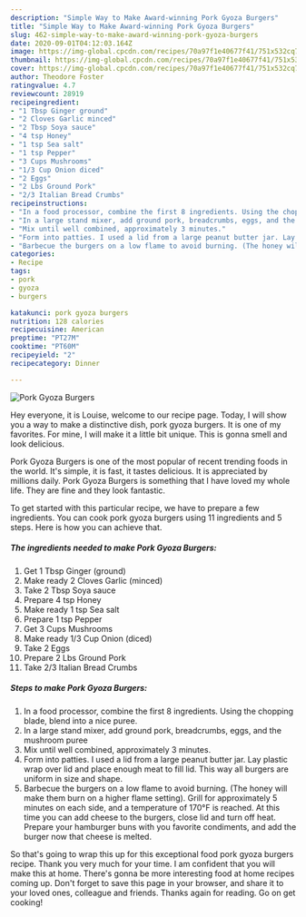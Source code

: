 ```yaml
---
description: "Simple Way to Make Award-winning Pork Gyoza Burgers"
title: "Simple Way to Make Award-winning Pork Gyoza Burgers"
slug: 462-simple-way-to-make-award-winning-pork-gyoza-burgers
date: 2020-09-01T04:12:03.164Z
image: https://img-global.cpcdn.com/recipes/70a97f1e40677f41/751x532cq70/pork-gyoza-burgers-recipe-main-photo.jpg
thumbnail: https://img-global.cpcdn.com/recipes/70a97f1e40677f41/751x532cq70/pork-gyoza-burgers-recipe-main-photo.jpg
cover: https://img-global.cpcdn.com/recipes/70a97f1e40677f41/751x532cq70/pork-gyoza-burgers-recipe-main-photo.jpg
author: Theodore Foster
ratingvalue: 4.7
reviewcount: 28919
recipeingredient:
- "1 Tbsp Ginger ground"
- "2 Cloves Garlic minced"
- "2 Tbsp Soya sauce"
- "4 tsp Honey"
- "1 tsp Sea salt"
- "1 tsp Pepper"
- "3 Cups Mushrooms"
- "1/3 Cup Onion diced"
- "2 Eggs"
- "2 Lbs Ground Pork"
- "2/3 Italian Bread Crumbs"
recipeinstructions:
- "In a food processor, combine the first 8 ingredients. Using the chopping blade, blend into a nice puree."
- "In a large stand mixer, add ground pork, breadcrumbs, eggs, and the mushroom puree"
- "Mix until well combined, approximately 3 minutes."
- "Form into patties. I used a lid from a large peanut butter jar. Lay plastic wrap over lid and place enough meat to fill lid. This way all burgers are uniform in size and shape."
- "Barbecue the burgers on a low flame to avoid burning. (The honey will make them burn on a higher flame setting). Grill for approximately 5 minutes on each side, and a temperature of 170°F is reached. At this time you can add cheese to the burgers, close lid and turn off heat. Prepare your hamburger buns with you favorite condiments, and add the burger now that cheese is melted."
categories:
- Recipe
tags:
- pork
- gyoza
- burgers

katakunci: pork gyoza burgers 
nutrition: 128 calories
recipecuisine: American
preptime: "PT27M"
cooktime: "PT60M"
recipeyield: "2"
recipecategory: Dinner

---
```



![Pork Gyoza Burgers](https://img-global.cpcdn.com/recipes/70a97f1e40677f41/751x532cq70/pork-gyoza-burgers-recipe-main-photo.jpg)

Hey everyone, it is Louise, welcome to our recipe page. Today, I will show you a way to make a distinctive dish, pork gyoza burgers. It is one of my favorites. For mine, I will make it a little bit unique. This is gonna smell and look delicious.

Pork Gyoza Burgers is one of the most popular of recent trending foods in the world. It's simple, it is fast, it tastes delicious. It is appreciated by millions daily. Pork Gyoza Burgers is something that I have loved my whole life. They are fine and they look fantastic.




To get started with this particular recipe, we have to prepare a few ingredients. You can cook pork gyoza burgers using 11 ingredients and 5 steps. Here is how you can achieve that.

<!--inarticleads1-->

##### The ingredients needed to make Pork Gyoza Burgers:

1. Get 1 Tbsp Ginger (ground)
1. Make ready 2 Cloves Garlic (minced)
1. Take 2 Tbsp Soya sauce
1. Prepare 4 tsp Honey
1. Make ready 1 tsp Sea salt
1. Prepare 1 tsp Pepper
1. Get 3 Cups Mushrooms
1. Make ready 1/3 Cup Onion (diced)
1. Take 2 Eggs
1. Prepare 2 Lbs Ground Pork
1. Take 2/3 Italian Bread Crumbs




<!--inarticleads2-->

##### Steps to make Pork Gyoza Burgers:

1. In a food processor, combine the first 8 ingredients. Using the chopping blade, blend into a nice puree.
1. In a large stand mixer, add ground pork, breadcrumbs, eggs, and the mushroom puree
1. Mix until well combined, approximately 3 minutes.
1. Form into patties. I used a lid from a large peanut butter jar. Lay plastic wrap over lid and place enough meat to fill lid. This way all burgers are uniform in size and shape.
1. Barbecue the burgers on a low flame to avoid burning. (The honey will make them burn on a higher flame setting). Grill for approximately 5 minutes on each side, and a temperature of 170°F is reached. At this time you can add cheese to the burgers, close lid and turn off heat. Prepare your hamburger buns with you favorite condiments, and add the burger now that cheese is melted.




So that's going to wrap this up for this exceptional food pork gyoza burgers recipe. Thank you very much for your time. I am confident that you will make this at home. There's gonna be more interesting food at home recipes coming up. Don't forget to save this page in your browser, and share it to your loved ones, colleague and friends. Thanks again for reading. Go on get cooking!
